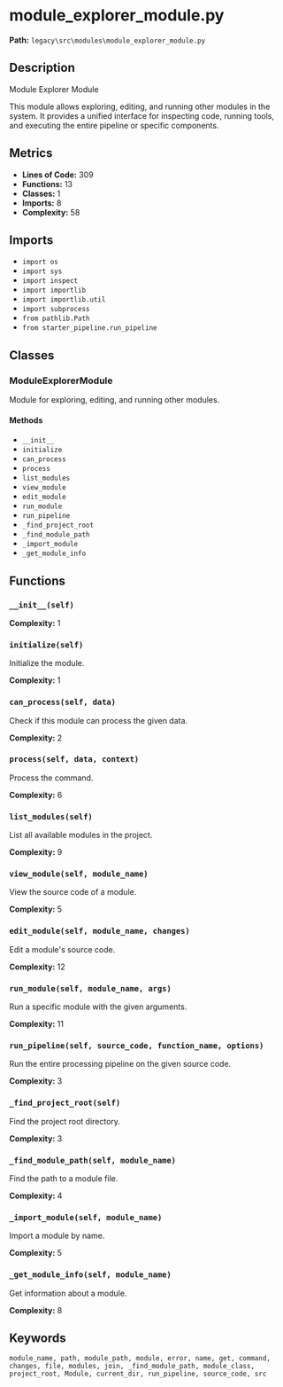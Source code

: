 # module_explorer_module.py

**Path:** `legacy\src\modules\module_explorer_module.py`

## Description

Module Explorer Module

This module allows exploring, editing, and running other modules in the system.
It provides a unified interface for inspecting code, running tools, and executing
the entire pipeline or specific components.

## Metrics

- **Lines of Code:** 309
- **Functions:** 13
- **Classes:** 1
- **Imports:** 8
- **Complexity:** 58

## Imports

- `import os`
- `import sys`
- `import inspect`
- `import importlib`
- `import importlib.util`
- `import subprocess`
- `from pathlib.Path`
- `from starter_pipeline.run_pipeline`

## Classes

### ModuleExplorerModule

Module for exploring, editing, and running other modules.

#### Methods

- `__init__`
- `initialize`
- `can_process`
- `process`
- `list_modules`
- `view_module`
- `edit_module`
- `run_module`
- `run_pipeline`
- `_find_project_root`
- `_find_module_path`
- `_import_module`
- `_get_module_info`

## Functions

### `__init__(self)`

**Complexity:** 1

### `initialize(self)`

Initialize the module.

**Complexity:** 1

### `can_process(self, data)`

Check if this module can process the given data.

**Complexity:** 2

### `process(self, data, context)`

Process the command.

**Complexity:** 6

### `list_modules(self)`

List all available modules in the project.

**Complexity:** 9

### `view_module(self, module_name)`

View the source code of a module.

**Complexity:** 5

### `edit_module(self, module_name, changes)`

Edit a module's source code.

**Complexity:** 12

### `run_module(self, module_name, args)`

Run a specific module with the given arguments.

**Complexity:** 11

### `run_pipeline(self, source_code, function_name, options)`

Run the entire processing pipeline on the given source code.

**Complexity:** 3

### `_find_project_root(self)`

Find the project root directory.

**Complexity:** 3

### `_find_module_path(self, module_name)`

Find the path to a module file.

**Complexity:** 4

### `_import_module(self, module_name)`

Import a module by name.

**Complexity:** 5

### `_get_module_info(self, module_name)`

Get information about a module.

**Complexity:** 8

## Keywords

`module_name, path, module_path, module, error, name, get, command, changes, file, modules, join, _find_module_path, module_class, project_root, Module, current_dir, run_pipeline, source_code, src`

